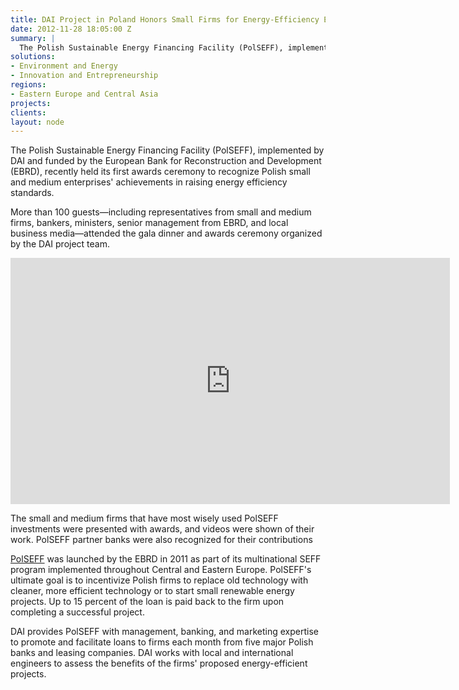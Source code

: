 ```yaml
---
title: DAI Project in Poland Honors Small Firms for Energy-Efficiency Efforts
date: 2012-11-28 18:05:00 Z
summary: |
  The Polish Sustainable Energy Financing Facility (PolSEFF), implemented by DAI and funded by the European Bank for Reconstruction and Development (EBRD), recently held its first awards ceremony to recognize Polish small and medium enterprises' achievements in raising energy efficiency standards.
solutions:
- Environment and Energy
- Innovation and Entrepreneurship
regions:
- Eastern Europe and Central Asia
projects:
clients:
layout: node
---
```

The Polish Sustainable Energy Financing Facility (PolSEFF), implemented by DAI and funded by the European Bank for Reconstruction and Development (EBRD), recently held its first awards ceremony to recognize Polish small and medium enterprises' achievements in raising energy efficiency standards.

More than 100 guests—including representatives from small and medium firms, bankers, ministers, senior management from EBRD, and local business media—attended the gala dinner and awards ceremony organized by the DAI project team.

<iframe src="https://www.flickr.com/photos/daiglobal/8226250249/in/set-72157632119666303/player/" width="703" height="394" frameborder="0" allowfullscreen="" webkitallowfullscreen="" mozallowfullscreen="" oallowfullscreen="" msallowfullscreen=""></iframe>

The small and medium firms that have most wisely used PolSEFF investments were presented with awards, and videos were shown of their work. PolSEFF partner banks were also recognized for their contributions

[PolSEFF][1] was launched by the EBRD in 2011 as part of its multinational SEFF program implemented throughout Central and Eastern Europe. PolSEFF's ultimate goal is to incentivize Polish firms to replace old technology with cleaner, more efficient technology or to start small renewable energy projects. Up to 15 percent of the loan is paid back to the firm upon completing a successful project.

DAI provides PolSEFF with management, banking, and marketing expertise to promote and facilitate loans to firms each month from five major Polish banks and leasing companies. DAI works with local and international engineers to assess the benefits of the firms' proposed energy-efficient projects.

[1]: /our-work/projects/poland-polish-sustainable-energy-financing-facility-polseff
